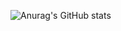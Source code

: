 ![Anurag's GitHub stats](https://github-readme-stats.vercel.app/api?username=PKamilly&show_icons=true&theme=gruvbox&locate(pt-br))

